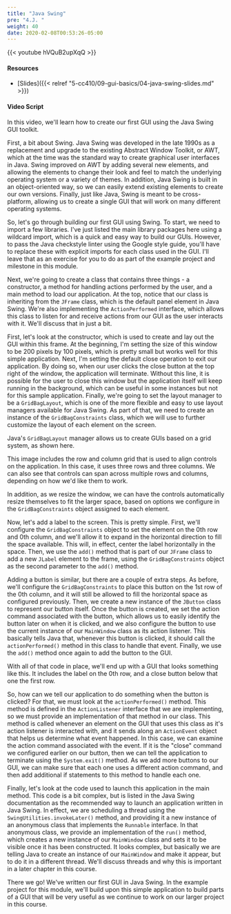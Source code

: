 ```yaml
---
title: "Java Swing"
pre: "4.J. "
weight: 40
date: 2020-02-08T00:53:26-05:00
---
```


{{< youtube hVQuB2upXqQ >}}

#### Resources

* [Slides]({{< relref "5-cc410/09-gui-basics/04-java-swing-slides.md" >}})

#### Video Script

In this video, we'll learn how to create our first GUI using the Java Swing GUI toolkit.

First, a bit about Swing. Java Swing was developed in the late 1990s as a replacement and upgrade to the existing Abstract Window Toolkit, or AWT, which at the time was the standard way to create graphical user interfaces in Java. Swing improved on AWT by adding several new elements, and allowing the elements to change their look and feel to match the underlying operating system or a variety of themes. In addition, Java Swing is built in an object-oriented way, so we can easily extend existing elements to create our own versions. Finally, just like Java, Swing is meant to be cross-platform, allowing us to create a single GUI that will work on many different operating systems.

So, let's go through building our first GUI using Swing. To start, we need to import a few libraries. I've just listed the main library packages here using a wildcard import, which is a quick and easy way to build our GUIs. However, to pass the Java checkstyle linter using the Google style guide, you'll have to replace these with explicit imports for each class used in the GUI. I'll leave that as an exercise for you to do as part of the example project and milestone in this module.

Next, we're going to create a class that contains three things - a constructor, a method for handling actions performed by the user, and a main method to load our application. At the top, notice that our class is inheriting from the `JFrame` class, which is the default panel element in Java Swing. We're also implementing the `ActionPerformed` interface, which allows this class to listen for and receive actions from our GUI as the user interacts with it. We'll discuss that in just a bit.

First, let's look at the constructor, which is used to create and lay out the GUI within this frame. At the beginning, I'm setting the size of this window to be 200 pixels by 100 pixels, which is pretty small but works well for this simple application. Next, I'm setting the default close operation to exit our application. By doing so, when our user clicks the close button at the top right of the window, the application will terminate. Without this line, it is possible for the user to close this window but the application itself will keep running in the background, which can be useful in some instances but not for this sample application. Finally, we're going to set the layout manager to be a `GridBagLayout`, which is one of the more flexible and easy to use layout managers available for Java Swing. As part of that, we need to create an instance of the `GridBagConstraints` class, which we will use to further customize the layout of each element on the screen.

Java's `GridBagLayout` manager allows us to create GUIs based on a grid system, as shown here.

This image includes the row and column grid that is used to align controls on the application. In this case, it uses three rows and three columns. We can also see that controls can span across multiple rows and columns, depending on how we'd like them to work.

In addition, as we resize the window, we can have the controls automatically resize themselves to fit the larger space, based on options we configure in the `GridBagConstraints` object assigned to each element. 

Now, let's add a label to the screen. This is pretty simple. First, we'll configure the `GridBagConstraints` object to set the element on the 0th row and 0th column, and we'll allow it to expand in the horizontal direction to fill the space available. This will, in effect, center the label horizontally in the space. Then, we use the `add()` method that is part of our `JFrame` class to add a new `JLabel` element to the frame, using the `GridBagConstraints` object as the second parameter to the `add()` method. 

Adding a button is similar, but there are a couple of extra steps. As before, we'll configure the `GridBagConstraints` to place this button on the 1st row of the 0th column, and it will still be allowed to fill the horizontal space as configured previously. Then, we create a new instance of the `JButton` class to represent our button itself. Once the button is created, we set the action command associated with the button, which allows us to easily identify the button later on when it is clicked, and we also configure the button to use the current instance of our `MainWindow` class as its action listener. This basically tells Java that, whenever this button is clicked, it should call the `actionPerformed()` method in this class to handle that event. Finally, we use the `add()` method once again to add the button to the GUI.

With all of that code in place, we'll end up with a GUI that looks something like this. It includes the label on the 0th row, and a close button below that one the first row. 

So, how can we tell our application to do something when the button is clicked? For that, we must look at the `actionPerformed()` method. This method is defined in the `ActionListener` interface that we are implementing, so we must provide an implementation of that method in our class. This method is called whenever an element on the GUI that uses this class as it's action listener is interacted with, and it sends along an `ActionEvent` object that helps us determine what event happened. In this case, we can examine the action command associated with the event. If it is the "close" command we configured earlier on our button, then we can tell the application to terminate using the `System.exit()` method. As we add more buttons to our GUI, we can make sure that each one uses a different action command, and then add additional if statements to this method to handle each one.

Finally, let's look at the code used to launch this application in the main method. This code is a bit complex, but is listed in the Java Swing documentation as the recommended way to launch an application written in Java Swing. In effect, we are scheduling a thread using the `SwingUtilities.invokeLater()` method, and providing it a new instance of an anonymous class that implements the `Runnable` interface. In that anonymous class, we provide an implementation of the `run()` method, which creates a new instance of our `MainWindow` class and sets it to be visible once it has been constructed. It looks complex, but basically we are telling Java to create an instance of our `MainWindow` and make it appear, but to do it in a different thread. We'll discuss threads and why this is important in a later chapter in this course.

There we go! We've written our first GUI in Java Swing. In the example project for this module, we'll build upon this simple application to build parts of a GUI that will be very useful as we continue to work on our larger project in this course. 